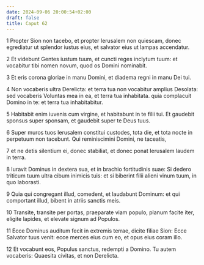 ```yaml
---
date: 2024-09-06 20:00:54+02:00
draft: false
title: Caput 62
---
```





1 Propter Sion non tacebo, et propter Ierusalem non quiescam, donec egrediatur ut splendor iustus eius, et salvator eius ut lampas accendatur.

2 Et videbunt Gentes iustum tuum, et cuncti reges inclytum tuum: et vocabitur tibi nomen novum, quod os Domini nominabit.

3 Et eris corona gloriae in manu Domini, et diadema regni in manu Dei tui.

4 Non vocaberis ultra Derelicta: et terra tua non vocabitur amplius Desolata: sed vocaberis Voluntas mea in ea, et terra tua inhabitata. quia complacuit Domino in te: et terra tua inhabitabitur.

5 Habitabit enim iuvenis cum virgine, et habitabunt in te filii tui. Et gaudebit sponsus super sponsam, et gaudebit super te Deus tuus.

6 Super muros tuos Ierusalem constitui custodes, tota die, et tota nocte in perpetuum non tacebunt. Qui reminiscimini Domini, ne taceatis,

7 et ne detis silentium ei, donec stabiliat, et donec ponat Ierusalem laudem in terra.

8 Iuravit Dominus in dextera sua, et in brachio fortitudinis suae: Si dedero triticum tuum ultra cibum inimicis tuis: et si biberint filii alieni vinum tuum, in quo laborasti.

9 Quia qui congregant illud, comedent, et laudabunt Dominum: et qui comportant illud, bibent in atriis sanctis meis.

10 Transite, transite per portas, praeparate viam populo, planum facite iter, eligite lapides, et elevate signum ad Populos.

11 Ecce Dominus auditum fecit in extremis terrae, dicite filiae Sion: Ecce Salvator tuus venit: ecce merces eius cum eo, et opus eius coram illo.

12 Et vocabunt eos, Populus sanctus, redempti a Domino. Tu autem vocaberis: Quaesita civitas, et non Derelicta.

